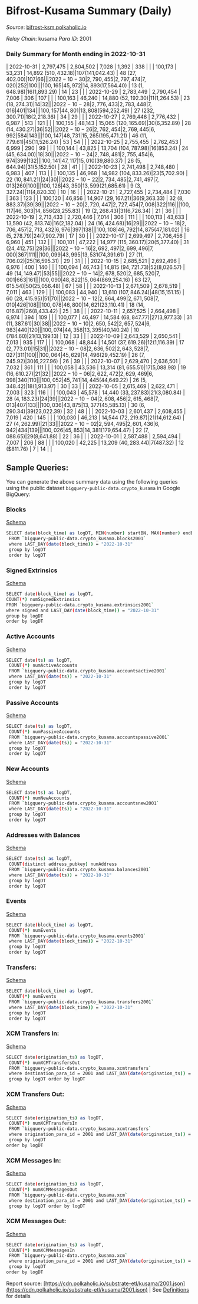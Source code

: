 # Bifrost-Kusama Summary (Daily)

_Source_: [bifrost-ksm.polkaholic.io](https://bifrost-ksm.polkaholic.io)

*Relay Chain*: kusama
*Para ID*: 2001



### Daily Summary for Month ending in 2022-10-31


| 2022-10-31 | 2,797,475 | 2,804,502 | 7,028 | 1,392 | 338 |  |  | 100,173 | 53,231 | 14,892 ($510,432.18) | 107 ($141,042.43) | 48 ($27,402.00) | 107 | 66 |  |
| 2022-10-30 | 2,790,455 | 2,797,474 | 7,020 | 252 | 100 |  |  | 100,165 | 45,972 | 14,893 ($17,564.40) | 13 ($1,648.98) | 16 ($1,893.29) | 14 | 23 |  |
| 2022-10-29 | 2,783,449 | 2,790,454 | 7,006 | 306 | 107 |  |  | 100,163 | 46,240 | 14,880 ($52,192.30) | 11 ($1,264.53) | 23 ($18,274.31) | 14 | 32 |  |
| 2022-10-28 | 2,776,433 | 2,783,448 | 7,016 | 401 | 134 |  |  | 100,157 | 44,801 | 13,808 ($594,252.49) | 27 ($232,300.71) | 18 ($2,218.36) | 34 | 29 |  |
| 2022-10-27 | 2,769,446 | 2,776,432 | 6,987 | 513 | 121 |  |  | 100,155 | 48,143 | 15,065 ($120,165.69) | 30 ($6,352.89) | 28 ($14,430.27) | 36 | 52 |  |
| 2022-10-26 | 2,762,454 | 2,769,445 | 6,992 | 584 | 143 |  |  | 100,147 | 48,731 | 15,265 ($195,471.21) | 46 ($11,779.61) | 45 ($11,526.24) | 53 | 54 |  |
| 2022-10-25 | 2,755,455 | 2,762,453 | 6,999 | 290 | 99 |  |  | 100,144 | 43,825 | 13,704 ($104,787.98) | 16 ($853.24) | 24 ($45,634.00) | 18 | 30 |  |
| 2022-10-24 | 2,748,481 | 2,755,454 | 6,974 | 399 | 132 |  |  | 100,141 | 47,117 | 15,010 ($39,880.37) | 26 ($5,644.94) | 31 ($5,152.50) | 28 | 41 |  |
| 2022-10-23 | 2,741,498 | 2,748,480 | 6,983 | 407 | 113 |  |  | 100,135 | 46,968 | 14,982 ($104,833.26) | 23 ($5,702.90) | 22 ($10,841.21) | 24 | 30 |  |
| 2022-10-22 | 2,734,485 | 2,741,497 | 7,013 | 260 | 100 |  |  | 100,126 | 43,350 | 13,599 ($21,685.61) | 9 ($3,327.24) | 11 ($4,820.33) | 10 | 16 |  |
| 2022-10-21 | 2,727,455 | 2,734,484 | 7,030 | 363 | 123 |  |  | 100,120 | 46,856 | 14,907 ($29,167.21) | 36 ($9,363.33) | 32 ($8,883.37) | 39 | 39 |  |
| 2022-10-20 | 2,720,447 | 2,727,454 | 7,008 | 322 | 116 |  |  | 100,117 | 46,303 | 14,856 ($28,255.83) | 19 ($2,268.43) | 31 ($6,726.34) | 21 | 36 |  |
| 2022-10-19 | 2,713,433 | 2,720,446 | 7,014 | 306 | 111 |  |  | 100,113 | 43,633 | 13,590 ($42,813.74) | 16 ($2,182.04) | 24 ($16,424.68) | 16 | 29 |  |
| 2022-10-18 | 2,706,457 | 2,713,432 | 6,976 | 397 | 138 |  |  | 100,108 | 46,792 | 14,875 ($47,181.02) | 16 ($5,278.79) | 24 ($7,902.79) | 17 | 30 |  |
| 2022-10-17 | 2,699,497 | 2,706,456 | 6,960 | 451 | 132 |  |  | 100,101 | 47,222 | 14,977 ($115,360.17) | 20 ($5,377.40) | 31 ($24,412.75) | 28 | 36 |  |
| 2022-10-16 | 2,692,497 | 2,699,496 | 7,000 | 367 | 111 |  |  | 100,099 | 43,995 | 13,531 ($74,391.61) | 27 ($11,706.02) | 25 ($16,595.31) | 29 | 31 |  |
| 2022-10-15 | 2,685,521 | 2,692,496 | 6,976 | 400 | 140 |  |  | 100,094 | 46,743 | 14,815 ($94,721.73) | 52 ($8,026.57) | 49 ($14,149.47) | 53 | 55 |  |
| 2022-10-14 | 2,678,520 | 2,685,520 | 7,001 | 663 | 161 |  |  | 100,090 | 48,822 | 15,064 ($869,254.16) | 63 ($27,615.54) | 50 ($25,056.48) | 67 | 58 |  |
| 2022-10-13 | 2,671,509 | 2,678,519 | 7,011 | 463 | 129 |  |  | 100,083 | 44,940 | 13,610 ($107,846.24) | 48 ($15,151.15) | 60 ($28,415.95) | 51 | 70 |  |
| 2022-10-12 | 2,664,499 | 2,671,508 | 7,010 | 426 | 108 |  |  | 100,078 | 46,800 | 14,621 ($23,110.41) | 18 ($14,016.87) | 26 ($8,433.42) | 25 | 38 |  |
| 2022-10-11 | 2,657,525 | 2,664,498 | 6,974 | 394 | 109 |  |  | 100,077 | 46,497 | 14,584 ($68,847.77) | 27 ($3,977.33) | 31 ($11,387.61) | 30 | 38 |  |
| 2022-10-10 | 2,650,542 | 2,657,524 | 6,983 | 440 | 120 |  |  | 100,074 | 44,358 | 13,395 ($40,140.24) | 10 ($784.60) | 21 ($13,199.13) | 12 | 33 |  |
| 2022-10-09 | 2,643,529 | 2,650,541 | 7,013 | 935 | 117 |  |  | 100,068 | 48,844 | 14,501 ($37,619.26) | 12 ($1,116.39) | 17 ($2,773.01) | 15 | 31 |  |
| 2022-10-08 | 2,636,502 | 2,643,528 | 7,027 | 311 | 100 |  |  | 100,064 | 45,629 | 14,496 ($29,452.19) | 26 ($7,245.92) | 30 ($6,227.96) | 26 | 39 |  |
| 2022-10-07 | 2,629,470 | 2,636,501 | 7,032 | 361 | 111 |  |  | 100,058 | 43,536 | 13,314 ($81,655.51) | 17 ($5,088.98) | 19 ($16,610.27) | 21 | 32 |  |
| 2022-10-06 | 2,622,472 | 2,629,469 | 6,998 | 340 | 110 |  |  | 100,052 | 45,741 | 14,445 ($44,649.22) | 26 ($5,348.42) | 18 ($1,913.97) | 30 | 33 |  |
| 2022-10-05 | 2,615,469 | 2,622,471 | 7,003 | 323 | 116 |  |  | 100,043 | 45,578 | 14,440 ($33,237.83) | 21 ($3,080.84) | 28 ($4,183.23) | 24 | 39 |  |
| 2022-10-04 | 2,608,456 | 2,615,468 | 7,013 | 407 | 133 |  |  | 100,036 | 43,875 | 13,377 ($45,585.13) | 30 ($6,290.34) | 39 ($23,022.39) | 32 | 48 |  |
| 2022-10-03 | 2,601,437 | 2,608,455 | 7,019 | 420 | 145 |  |  | 100,030 | 46,213 | 14,544 ($72,219.87) | 21 ($14,612.64) | 27 ($4,262.99) | 21 | 33 |  |
| 2022-10-02 | 2,594,495 | 2,601,436 | 6,942 | 434 | 139 |  |  | 100,026 | 45,853 | 14,381 ($179,654.47) | 22 ($7,088.65) | 29 ($8,641.88) | 22 | 36 |  |
| 2022-10-01 | 2,587,488 | 2,594,494 | 7,007 | 206 | 88 |  |  | 100,020 | 42,225 | 13,209 ($40,283.44) | 7 ($487.32) | 12 ($811.76) | 7 | 14 |  |

## Sample Queries:
You can generate the above summary data using the following queries using the public dataset `bigquery-public-data.crypto_kusama` in Google BigQuery:


### Blocks 

[Schema](https://github.com/colorfulnotion/substrate-etl/blob/main/schema/blocks.json)

```bash
SELECT date(block_time) as logDT, MIN(number) startBN, MAX(number) endBN, COUNT(*) numBlocks 
 FROM `bigquery-public-data.crypto_kusama.blocks2001`  
 where LAST_DAY(date(block_time)) = "2022-10-31" 
 group by logDT 
 order by logDT
```

### Signed Extrinsics 

[Schema](https://github.com/colorfulnotion/substrate-etl/blob/main/schema/extrinsics.json)

```bash
SELECT date(block_time) as logDT, 
COUNT(*) numSignedExtrinsics 
FROM `bigquery-public-data.crypto_kusama.extrinsics2001`  
where signed and LAST_DAY(date(block_time)) = "2022-10-31" 
group by logDT 
order by logDT
```

### Active Accounts 

[Schema](https://github.com/colorfulnotion/substrate-etl/blob/main/schema/accountsactive.json)

```bash
SELECT date(ts) as logDT, 
 COUNT(*) numActiveAccounts 
 FROM `bigquery-public-data.crypto_kusama.accountsactive2001` 
 where LAST_DAY(date(ts)) = "2022-10-31" 
 group by logDT 
 order by logDT
```

### Passive Accounts 

[Schema](https://github.com/colorfulnotion/substrate-etl/blob/main/schema/accountspassive.json)

```bash
SELECT date(ts) as logDT, 
 COUNT(*) numPassiveAccounts 
 FROM `bigquery-public-data.crypto_kusama.accountspassive2001` 
 where LAST_DAY(date(ts)) = "2022-10-31" 
 group by logDT 
 order by logDT
```

### New Accounts 

[Schema](https://github.com/colorfulnotion/substrate-etl/blob/main/schema/accountsnew.json)

```bash
SELECT date(ts) as logDT, 
 COUNT(*) numNewAccounts 
 FROM `bigquery-public-data.crypto_kusama.accountsnew2001` 
 where LAST_DAY(date(ts)) = "2022-10-31" 
 group by logDT
 order by logDT
```

### Addresses with Balances 

[Schema](https://github.com/colorfulnotion/substrate-etl/blob/main/schema/balances.json)

```bash
SELECT date(ts) as logDT,
 COUNT(distinct address_pubkey) numAddress 
 FROM `bigquery-public-data.crypto_kusama.balances2001` 
 where LAST_DAY(date(ts)) = "2022-10-31" 
 group by logDT 
 order by logDT
```

### Events 

[Schema](https://github.com/colorfulnotion/substrate-etl/blob/main/schema/events.json)

```bash
SELECT date(block_time) as logDT, 
 COUNT(*) numEvents 
 FROM `bigquery-public-data.crypto_kusama.events2001` 
 where LAST_DAY(date(block_time)) = "2022-10-31" 
 group by logDT 
 order by logDT
```

### Transfers:

[Schema](https://github.com/colorfulnotion/substrate-etl/blob/main/schema/transfers.json)

```bash
SELECT date(block_time) as logDT, 
 COUNT(*) numEvents 
 FROM `bigquery-public-data.crypto_kusama.transfers2001` 
 where LAST_DAY(date(block_time)) = "2022-10-31" 
 group by logDT 
 order by logDT
```

### XCM Transfers In: 

[Schema](https://github.com/colorfulnotion/substrate-etl/blob/main/schema/xcmtransfers.json)

```bash
SELECT date(origination_ts) as logDT, 
 COUNT(*) numXCMTransfersOut 
 FROM `bigquery-public-data.crypto_kusama.xcmtransfers` 
 where destination_para_id = 2001 and LAST_DAY(date(origination_ts)) = "2022-10-31" 
 group by logDT order by logDT
```

### XCM Transfers Out: 

[Schema](https://github.com/colorfulnotion/substrate-etl/blob/main/schema/xcmtransfers.json)

```bash
SELECT date(origination_ts) as logDT, 
 COUNT(*) numXCMTransfersIn 
 FROM `bigquery-public-data.crypto_kusama.xcmtransfers` 
 where origination_para_id = 2001 and LAST_DAY(date(origination_ts)) = "2022-10-31" 
 group by logDT 
order by logDT
```

### XCM Messages In: 

[Schema](https://github.com/colorfulnotion/substrate-etl/blob/main/schema/xcm.json)

```bash
SELECT date(origination_ts) as logDT, 
 COUNT(*) numXCMMessagesOut 
 FROM `bigquery-public-data.crypto_kusama.xcm` 
 where destination_para_id = 2001 and LAST_DAY(date(origination_ts)) = "2022-10-31" 
 group by logDT order by logDT
```

### XCM Messages Out: 

[Schema](https://github.com/colorfulnotion/substrate-etl/blob/main/schema/xcm.json)

```bash
SELECT date(origination_ts) as logDT, 
 COUNT(*) numXCMMessagesIn 
 FROM `bigquery-public-data.crypto_kusama.xcm` 
 where origination_para_id = 2001 and LAST_DAY(date(origination_ts)) = "2022-10-31" 
 group by logDT 
order by logDT
```


Report source: [https://cdn.polkaholic.io/substrate-etl/kusama/2001.json](https://cdn.polkaholic.io/substrate-etl/kusama/2001.json) | See [Definitions](/DEFINITIONS.md) for details
